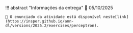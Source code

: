 !!! abstract "Informações da entrega"
    📆 05/10/2025

    📖 O enunciado da atividade está disponível neste[link](https://insper.github.io/ann-dl/versions/2025.2/exercises/perceptron).
